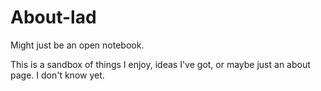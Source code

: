 # About-lad
Might just be an open notebook.

This is a sandbox of things I enjoy, ideas I've got, or maybe just an about page. I don't know yet.

